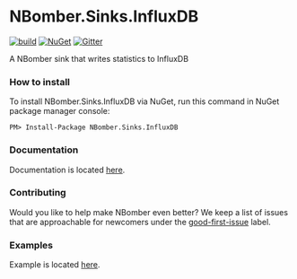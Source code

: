 # NBomber.Sinks.InfluxDB

[![build](https://github.com/PragmaticFlow/NBomber.Sinks.InfluxDB/actions/workflows/build.yml/badge.svg)](https://github.com/PragmaticFlow/NBomber.Sinks.InfluxDB/actions/workflows/build.yml)
[![NuGet](https://img.shields.io/nuget/v/nbomber.sinks.influxdb.svg)](https://www.nuget.org/packages/nbomber.sinks.influxdb/)
[![Gitter](https://badges.gitter.im/nbomber/community.svg)](https://gitter.im/nbomber/community?utm_source=badge&utm_medium=badge&utm_campaign=pr-badge)

A NBomber sink that writes statistics to InfluxDB

### How to install
To install NBomber.Sinks.InfluxDB via NuGet, run this command in NuGet package manager console:
```code
PM> Install-Package NBomber.Sinks.InfluxDB
```

### Documentation
Documentation is located [here](https://nbomber.com/docs/sinks-influxdb).

### Contributing
Would you like to help make NBomber even better? We keep a list of issues that are approachable for newcomers under the [good-first-issue](https://github.com/PragmaticFlow/NBomber.Sinks.InfluxDB/issues?q=is%3Aopen+is%3Aissue+label%3A%22good+first+issue%22) label.

### Examples
Example is located [here](https://github.com/PragmaticFlow/NBomber.Sinks.InfluxDB/tree/master/examples).
